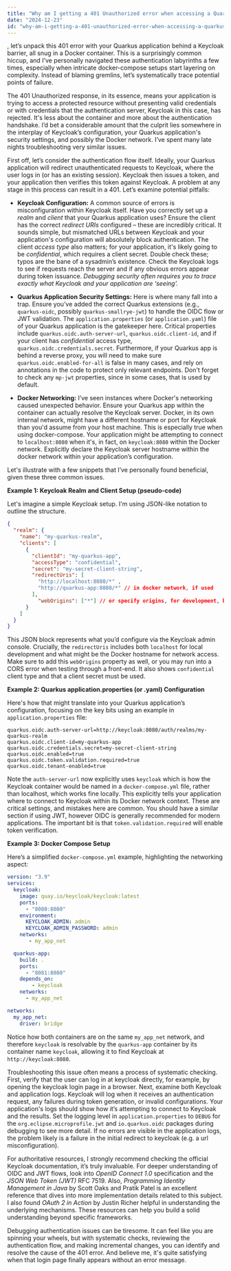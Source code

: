 ```yaml
---
title: "Why am I getting a 401 Unauthorized error when accessing a Quarkus application in a Docker container secured by Keycloak?"
date: "2024-12-23"
id: "why-am-i-getting-a-401-unauthorized-error-when-accessing-a-quarkus-application-in-a-docker-container-secured-by-keycloak"
---
```


, let’s unpack this 401 error with your Quarkus application behind a Keycloak barrier, all snug in a Docker container. This is a surprisingly common hiccup, and I’ve personally navigated these authentication labyrinths a few times, especially when intricate docker-compose setups start layering on complexity. Instead of blaming gremlins, let’s systematically trace potential points of failure.

The 401 Unauthorized response, in its essence, means your application is trying to access a protected resource without presenting valid credentials or with credentials that the authentication server, Keycloak in this case, has rejected. It's less about the container and more about the authentication handshake. I’d bet a considerable amount that the culprit lies somewhere in the interplay of Keycloak’s configuration, your Quarkus application's security settings, and possibly the Docker network. I’ve spent many late nights troubleshooting very similar issues.

First off, let’s consider the authentication flow itself. Ideally, your Quarkus application will redirect unauthenticated requests to Keycloak, where the user logs in (or has an existing session). Keycloak then issues a token, and your application then verifies this token against Keycloak. A problem at any stage in this process can result in a 401. Let’s examine potential pitfalls:

*   **Keycloak Configuration:** A common source of errors is misconfiguration within Keycloak itself. Have you correctly set up a *realm* and *client* that your Quarkus application uses? Ensure the client has the correct *redirect URIs* configured – these are incredibly critical. It sounds simple, but mismatched URLs between Keycloak and your application's configuration will absolutely block authentication. The client *access type* also matters; for your application, it's likely going to be *confidential*, which requires a client secret. Double check these; typos are the bane of a sysadmin’s existence. Check the Keycloak logs to see if requests reach the server and if any obvious errors appear during token issuance. *Debugging security often requires you to trace exactly what Keycloak and your application are ‘seeing’.*

*   **Quarkus Application Security Settings:** Here is where many fall into a trap. Ensure you’ve added the correct Quarkus extensions (e.g., `quarkus-oidc`, possibly `quarkus-smallrye-jwt`) to handle the OIDC flow or JWT validation. The `application.properties` (or `application.yaml`) file of your Quarkus application is the gatekeeper here. Critical properties include `quarkus.oidc.auth-server-url`, `quarkus.oidc.client-id`, and if your client has *confidential* access type, `quarkus.oidc.credentials.secret`. Furthermore, if your Quarkus app is behind a reverse proxy, you will need to make sure `quarkus.oidc.enabled-for-all` is false in many cases, and rely on annotations in the code to protect only relevant endpoints. Don't forget to check any `mp-jwt` properties, since in some cases, that is used by default.

*   **Docker Networking:** I’ve seen instances where Docker's networking caused unexpected behavior. Ensure your Quarkus app within the container can actually resolve the Keycloak server. Docker, in its own internal network, might have a different hostname or port for Keycloak than you'd assume from your host machine. This is especially true when using docker-compose. Your application might be attempting to connect to `localhost:8080` when it's, in fact, on `keycloak:8080` within the Docker network. Explicitly declare the Keycloak server hostname within the docker network within your application’s configuration.

Let's illustrate with a few snippets that I’ve personally found beneficial, given these three common issues.

**Example 1: Keycloak Realm and Client Setup (pseudo-code)**

Let's imagine a simple Keycloak setup. I'm using JSON-like notation to outline the structure.

```json
{
  "realm": {
    "name": "my-quarkus-realm",
    "clients": [
      {
        "clientId": "my-quarkus-app",
        "accessType": "confidential",
        "secret": "my-secret-client-string",
        "redirectUris": [
          "http://localhost:8080/*" ,
          "http://quarkus-app:8080/*" // in docker network, if used
        ],
          "webOrigins": ["*"] // or specify origins, for development, be careful using *
      }
    ]
  }
}
```

This JSON block represents what you’d configure via the Keycloak admin console. Crucially, the `redirectUris` includes both `localhost` for local development and what might be the Docker hostname for network access. Make sure to add this `webOrigins` property as well, or you may run into a CORS error when testing through a front-end. It also shows `confidential` client type and that a client secret must be used.

**Example 2: Quarkus application.properties (or .yaml) Configuration**

Here's how that might translate into your Quarkus application’s configuration, focusing on the key bits using an example in `application.properties` file:

```properties
quarkus.oidc.auth-server-url=http://keycloak:8080/auth/realms/my-quarkus-realm
quarkus.oidc.client-id=my-quarkus-app
quarkus.oidc.credentials.secret=my-secret-client-string
quarkus.oidc.enabled=true
quarkus.oidc.token.validation.required=true
quarkus.oidc.tenant-enabled=true
```

Note the `auth-server-url` now explicitly uses `keycloak` which is how the Keycloak container would be named in a `docker-compose.yml` file, rather than localhost, which works fine locally. This explicitly tells your application where to connect to Keycloak within its Docker network context. These are critical settings, and mistakes here are common. You should have a similar section if using JWT, however OIDC is generally recommended for modern applications. The important bit is that `token.validation.required` will enable token verification.

**Example 3: Docker Compose Setup**

Here’s a simplified `docker-compose.yml` example, highlighting the networking aspect:

```yaml
version: "3.9"
services:
  keycloak:
    image: quay.io/keycloak/keycloak:latest
    ports:
      - "8080:8080"
    environment:
      KEYCLOAK_ADMIN: admin
      KEYCLOAK_ADMIN_PASSWORD: admin
    networks:
       - my_app_net

  quarkus-app:
    build: .
    ports:
      - "8081:8080"
    depends_on:
        - keycloak
    networks:
      - my_app_net

networks:
  my_app_net:
    driver: bridge
```

Notice how both containers are on the same `my_app_net` network, and therefore `keycloak` is resolvable by the `quarkus-app` container by its container name `keycloak`, allowing it to find Keycloak at `http://keycloak:8080`.

Troubleshooting this issue often means a process of systematic checking. First, verify that the user can log in at keycloak directly, for example, by opening the keycloak login page in a browser. Next, examine both Keycloak and application logs. Keycloak will log when it receives an authentication request, any failures during token generation, or invalid configurations. Your application's logs should show how it’s attempting to connect to Keycloak and the results. Set the logging level in `application.properties` to `DEBUG` for the `org.eclipse.microprofile.jwt` and `io.quarkus.oidc` packages during debugging to see more detail. If no errors are visible in the application logs, the problem likely is a failure in the initial redirect to keycloak (e.g. a url misconfiguration).

For authoritative resources, I strongly recommend checking the official Keycloak documentation, it’s truly invaluable. For deeper understanding of OIDC and JWT flows, look into *OpenID Connect 1.0* specification and the *JSON Web Token (JWT)* RFC 7519. Also, *Programming Identity Management in Java* by Scott Oaks and Pratik Patel is an excellent reference that dives into more implementation details related to this subject. I also found *OAuth 2 in Action* by Justin Richer helpful in understanding the underlying mechanisms. These resources can help you build a solid understanding beyond specific frameworks.

Debugging authentication issues can be tiresome. It can feel like you are spinning your wheels, but with systematic checks, reviewing the authentication flow, and making incremental changes, you can identify and resolve the cause of the 401 error. And believe me, it's quite satisfying when that login page finally appears without an error message.
